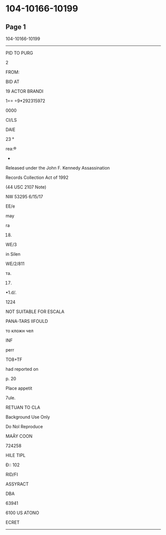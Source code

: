 # 104-10166-10199

## Page 1

104-10166-10199

-----

PID TO PURG

2

FROM:

BID AT

19 ACTOR BRANDI

1== ÷9*292315972

0000

CI/LS

DAlE

23 °

rea:®

-

Released under the John F. Kennedy Assassination

Records Collection Act of 1992

(44 USC 2107 Note)

NW 53295 6/15/17

EE/e

may

ra

18.

WE/3

in Silen

WE/2/811

та.

17.

•1.d/.

1224

NOT SUITABLE FOR ESCALA

PANA-TARS IIFOULD

то кложн чел

INF

perr

TO8+TF

had reported on

p. 20

Place appetit

7ule.

RETUAN TO CLA

Background Use Only

Do Nol Reproduce

MAĂY COON

724258

HILE TIPL

Đ:: 102

RID/FI

ASSYRACT

DBA

63941

6100 US ATONO

ECRET

---

